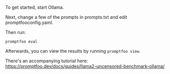 To get started, start Ollama.

Next, change a few of the prompts in prompts.txt and edit promptfooconfig.yaml.

Then run:

```
promptfoo eval
```

Afterwards, you can view the results by running `promptfoo view`.

There's an accompanying tutorial here: https://promptfoo.dev/docs/guides/llama2-uncensored-benchmark-ollama/
